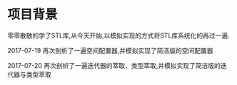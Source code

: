 # 项目背景
<p>零零散散的学了STL库,从今天开始,以模拟实现的方式将STL库系统化的再过一遍.</p>
<p>2017-07-19 再次剖析了一遍空间配置器,并模拟实现了简洁版的空间配置器</p>
<p>2017-07-20 再次剖析了一遍迭代器的萃取、类型萃取,并模拟实现了简洁版的迭代器与类型萃取</p>
